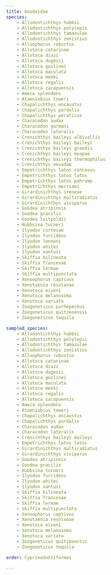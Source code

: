 ```yaml
---
title: Goodeidae
species:
    - Allodontichthys hubbsi
    - Allodontichthys polylepis
    - Allodontichthys tamazulae
    - Allodontichthys zonistius
    - Alloophorus robustus
    - Allotoca catarinae
    - Allotoca diazi
    - Allotoca dugesii
    - Allotoca goslinei
    - Allotoca maculata
    - Allotoca meeki
    - Allotoca regalis
    - Allotoca zacapuensis
    - Ameca splendens
    - Ataeniobius toweri
    - Chapalichthys encaustus
    - Chapalichthys pardalis
    - Chapalichthys peraticus
    - Characodon audax
    - Characodon garmani
    - Characodon lateralis
    - Crenichthys baileyi albivallis
    - Crenichthys baileyi baileyi
    - Crenichthys baileyi grandis
    - Crenichthys baileyi moapae
    - Crenichthys baileyi thermophilus
    - Crenichthys nevadae
    - Empetrichthys latos concavus
    - Empetrichthys latos latos
    - Empetrichthys latos pahrump
    - Empetrichthys merriami
    - Girardinichthys ireneae
    - Girardinichthys multiradiatus
    - Girardinichthys viviparus
    - Goodea atripinnis
    - Goodea gracilis
    - Goodea luitpoldii
    - Hubbsina turneri
    - Ilyodon cortesae
    - Ilyodon furcidens
    - Ilyodon lennoni
    - Ilyodon whitei
    - Ilyodon xantusi
    - Skiffia bilineata
    - Skiffia francesae
    - Skiffia lermae
    - Skiffia multipunctata
    - Xenoophorus captivus
    - Xenotaenia resolanae
    - Xenotoca eiseni
    - Xenotoca melanosoma
    - Xenotoca variata
    - Zoogoneticus purhepechus
    - Zoogoneticus quitzeoensis
    - Zoogoneticus tequila

sampled_species:
    - Allodontichthys hubbsi
    - Allodontichthys polylepis
    - Allodontichthys tamazulae
    - Allodontichthys zonistius
    - Alloophorus robustus
    - Allotoca catarinae
    - Allotoca diazi
    - Allotoca dugesii
    - Allotoca goslinei
    - Allotoca maculata
    - Allotoca meeki
    - Allotoca regalis
    - Allotoca zacapuensis
    - Ameca splendens
    - Ataeniobius toweri
    - Chapalichthys encaustus
    - Chapalichthys pardalis
    - Characodon audax
    - Characodon lateralis
    - Crenichthys baileyi baileyi
    - Empetrichthys latos latos
    - Girardinichthys multiradiatus
    - Girardinichthys viviparus
    - Goodea atripinnis
    - Goodea gracilis
    - Hubbsina turneri
    - Ilyodon furcidens
    - Ilyodon whitei
    - Ilyodon xantusi
    - Skiffia bilineata
    - Skiffia francesae
    - Skiffia lermae
    - Skiffia multipunctata
    - Xenoophorus captivus
    - Xenotaenia resolanae
    - Xenotoca eiseni
    - Xenotoca melanosoma
    - Xenotoca variata
    - Zoogoneticus quitzeoensis
    - Zoogoneticus tequila

order: Cyprinodontiformes

---
```

